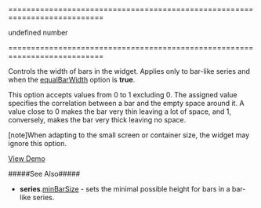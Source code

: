 <!--**
/*-------------------------------------------
    Auto-generated file. Do not modify.
-------------------------------------------

**-->
===========================================================================
<!--default-->undefined<!--/default-->
<!--type-->number<!--/type-->
===========================================================================

<!--shortDescription-->
Controls the width of bars in the widget. Applies only to bar-like series and when the [equalBarWidth](/Documentation/ApiReference/Data_Visualization_Widgets/dxChart/Configuration/#equalBarWidth) option is **true**.
<!--/shortDescription-->

<!--fullDescription-->
This option accepts values from 0 to 1 excluding 0. The assigned value specifies the correlation between a bar and the empty space around it. A value close to 0 makes the bar very thin leaving a lot of space, and 1, conversely, makes the bar very thick leaving no space.

[note]When adapting to the small screen or container size, the widget may ignore this option.

<a href="https://js.devexpress.com/Demos/WidgetsGallery/Demo/Charts/CustomBarWidth/jQuery/Light/" class="button orange small fix-width-155" style="margin-right: 20px;" target="_blank">View Demo</a>

#####See Also#####
- **series**.[minBarSize](/Documentation/ApiReference/Data_Visualization_Widgets/dxChart/Configuration/series/#minBarSize) - sets the minimal possible height for bars in a bar-like series.
<!--/fullDescription-->